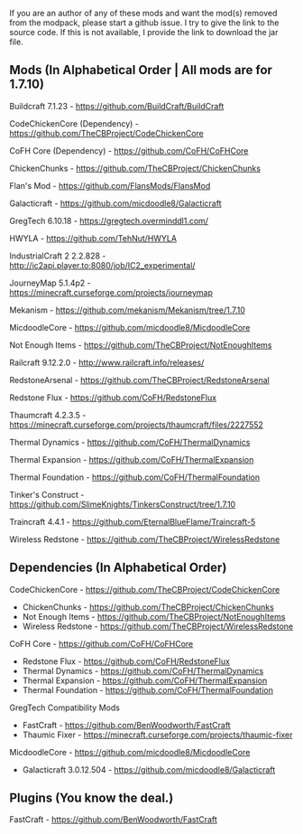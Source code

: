 If you are an author of any of these mods and want the mod(s) removed from the modpack, please start a github issue.
I try to give the link to the source code. If this is not available, I provide the link to download the jar file.

## Mods (In Alphabetical Order | All mods are for 1.7.10)
Buildcraft 7.1.23 - https://github.com/BuildCraft/BuildCraft

CodeChickenCore (Dependency) - https://github.com/TheCBProject/CodeChickenCore

CoFH Core (Dependency) - https://github.com/CoFH/CoFHCore

ChickenChunks - https://github.com/TheCBProject/ChickenChunks

Flan's Mod - https://github.com/FlansMods/FlansMod

Galacticraft - https://github.com/micdoodle8/Galacticraft

GregTech 6.10.18 - https://gregtech.overminddl1.com/

HWYLA - https://github.com/TehNut/HWYLA

IndustrialCraft 2 2.2.828 - http://ic2api.player.to:8080/job/IC2_experimental/

JourneyMap 5.1.4p2 - https://minecraft.curseforge.com/projects/journeymap

Mekanism - https://github.com/mekanism/Mekanism/tree/1.7.10

MicdoodleCore - https://github.com/micdoodle8/MicdoodleCore

Not Enough Items - https://github.com/TheCBProject/NotEnoughItems

Railcraft 9.12.2.0 - http://www.railcraft.info/releases/

RedstoneArsenal - https://github.com/TheCBProject/RedstoneArsenal

Redstone Flux - https://github.com/CoFH/RedstoneFlux

Thaumcraft 4.2.3.5 - https://minecraft.curseforge.com/projects/thaumcraft/files/2227552

Thermal Dynamics - https://github.com/CoFH/ThermalDynamics

Thermal Expansion - https://github.com/CoFH/ThermalExpansion

Thermal Foundation - https://github.com/CoFH/ThermalFoundation

Tinker's Construct  - https://github.com/SlimeKnights/TinkersConstruct/tree/1.7.10

Traincraft 4.4.1 - https://github.com/EternalBlueFlame/Traincraft-5

Wireless Redstone - https://github.com/TheCBProject/WirelessRedstone

## Dependencies (In Alphabetical Order)
CodeChickenCore - https://github.com/TheCBProject/CodeChickenCore
 - ChickenChunks - https://github.com/TheCBProject/ChickenChunks
 - Not Enough Items - https://github.com/TheCBProject/NotEnoughItems
 - Wireless Redstone - https://github.com/TheCBProject/WirelessRedstone

CoFH Core - https://github.com/CoFH/CoFHCore
 - Redstone Flux - https://github.com/CoFH/RedstoneFlux
 - Thermal Dynamics - https://github.com/CoFH/ThermalDynamics
 - Thermal Expansion - https://github.com/CoFH/ThermalExpansion
 - Thermal Foundation - https://github.com/CoFH/ThermalFoundation

GregTech Compatibility Mods
 - FastCraft - https://github.com/BenWoodworth/FastCraft
 - Thaumic Fixer - https://minecraft.curseforge.com/projects/thaumic-fixer

MicdoodleCore - https://github.com/micdoodle8/MicdoodleCore
 - Galacticraft 3.0.12.504 - https://github.com/micdoodle8/Galacticraft 
 
 ## Plugins (You know the deal.)
 FastCraft - https://github.com/BenWoodworth/FastCraft

